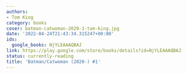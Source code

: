 ```yaml
---
authors:
- Tom King
category: books
cover: batman-catwoman-2020-1-tom-king.jpg
date: '2022-04-24T21:43:34.315247+00:00'
ids:
  google_books: NjYLEAAAQBAJ
link: https://play.google.com/store/books/details?id=NjYLEAAAQBAJ
status: currently-reading
title: 'Batman/Catwoman (2020-) #1'
---
```

